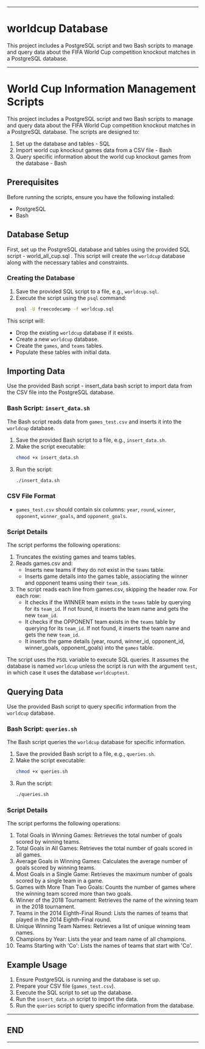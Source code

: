 
---

# worldcup Database
This project includes a PostgreSQL script and two Bash scripts to manage and query data about the FIFA World Cup competition knockout matches in a PostgreSQL database.

---

# World Cup Information Management Scripts

This project includes a PostgreSQL script and two Bash scripts to manage and query data about the FIFA World Cup competition knockout matches in a PostgreSQL database. The scripts are designed to:
1. Set up the database and tables - SQL
2. Import world cup knockout games data from a CSV file - Bash
3. Query specific information about the world cup knockout games from the database - Bash

## Prerequisites

Before running the scripts, ensure you have the following installed:

- PostgreSQL
- Bash

## Database Setup

First, set up the PostgreSQL database and tables using the provided SQL script - world_all_cup.sql . This script will create the `worldcup` database along with the necessary tables and constraints.

### Creating the Database

1. Save the provided SQL script to a file, e.g., `worldcup.sql`.
2. Execute the script using the `psql` command:
   ```bash
   psql -U freecodecamp -f worldcup.sql
   ```

This script will:

- Drop the existing `worldcup` database if it exists.
- Create a new `worldcup` database.
- Create the `games`, and `teams` tables.
- Populate these tables with initial data.

## Importing Data

Use the provided Bash script - insert_data bash script to import data from the CSV file into the PostgreSQL database.

### Bash Script: `insert_data.sh`

The Bash script reads data from `games_test.csv` and inserts it into the `worldcup` database.

1. Save the provided Bash script to a file, e.g., `insert_data.sh`.
2. Make the script executable:
   ```bash
   chmod +x insert_data.sh
   ```
3. Run the script:
   ```bash
   ./insert_data.sh
   ```

### CSV File Format

- `games_test.csv` should contain six columns: `year`, `round`, `winner`, `opponent`, `winner_goals`, and `opponent_goals`.

### Script Details

The script performs the following operations:

1. Truncates the existing games and teams tables.
2. Reads games.csv and:
   - Inserts new teams if they do not exist in the `teams` table.
   - Inserts game details into the games table, associating the winner and opponent teams using their `team_id`s.
3. The script reads each line from games.csv, skipping the header row. For each row:
   - It checks if the WINNER team exists in the `teams` table by querying for its `team_id`. If not found, it inserts the team name and gets the new `team_id`.
   - It checks if the OPPONENT team exists in the `teams` table by querying for its `team_id`. If not found, it inserts the team name and gets the new `team_id`.
   - It inserts the game details (year, round, winner_id, opponent_id, winner_goals, opponent_goals) into the `games` table.

The script uses the `PSQL` variable to execute SQL queries. It assumes the database is named `worldcup` unless the script is run with the argument `test`, in which case it uses the database `worldcuptest`.

## Querying Data

Use the provided Bash script to query specific information from the `worldcup` database.

### Bash Script: `queries.sh`

The Bash script queries the `worldcup` database for specific information.

1. Save the provided Bash script to a file, e.g., `queries.sh`.
2. Make the script executable:
   ```bash
   chmod +x queries.sh
   ```
3. Run the script:
   ```bash
   ./queries.sh
   ```

### Script Details

The script performs the following operations:

1. Total Goals in Winning Games: Retrieves the total number of goals scored by winning teams.
2. Total Goals in All Games: Retrieves the total number of goals scored in all games.
3. Average Goals in Winning Games: Calculates the average number of goals scored by winning teams.
4. Most Goals in a Single Game: Retrieves the maximum number of goals scored by a single team in a game.
5. Games with More Than Two Goals: Counts the number of games where the winning team scored more than two goals.
6. Winner of the 2018 Tournament: Retrieves the name of the winning team in the 2018 tournament.
7. Teams in the 2014 Eighth-Final Round: Lists the names of teams that played in the 2014 Eighth-Final round.
8. Unique Winning Team Names: Retrieves a list of unique winning team names.
9. Champions by Year: Lists the year and team name of all champions.
10. Teams Starting with 'Co': Lists the names of teams that start with 'Co'.

## Example Usage

1. Ensure PostgreSQL is running and the database is set up.
2. Prepare your CSV file (`games_test.csv`).
3. Execute the SQL script to set up the database.
4. Run the `insert_data.sh` script to import the data.
5. Run the `queries` script to query specific information from the database.

---

## END

---
